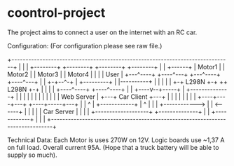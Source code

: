 # coontrol-project

The project aims to connect a user on the internet with an RC car. 

Configuration: (For configuration please see raw file.)

+------------------------------------------------------------------------------+
|                                                                              |
|                              +--------+   +--------+ +--------+  +--------+  |
|      +------+                | Motor1 |   | Motor2 | | Motor3 |  | Motor4 |  |
|      | User |                +---^----+   +----^---+ +---^----+  +----^---+  |
|      +-+--^-+                    | +---------+ |         |----------+ |      |
|        |  |                      +-+  L298N  +-+         ++  L298N  +-+      |
|        |  |                        +----^----+            +----^----+        |
|   +----v--+-----+                       |   +--------------+   |             |
|   |             |                       |   |              |   |             |
|   | Web Server  |                       +---+  Car Client  +---+             |
|   |             |                           |              |                 |
|   +----+----+---+                           +----+-----+---+                 |
|        ^    |              +------------+        |     ^                     |
|        |    +------------> |            | <------+     |                     |
|        |                   | Car Server |              |                     |
|        +-------------------+            +--------------+                     |
|                            +------------+                                    |
|                                                                              |
+------------------------------------------------------------------------------+
  
Technical Data: 
  Each Motor is uses 270W on 12V.
  Logic boards use ~1,37 A on full load.
  Overall current 95A. (Hope that a truck battery will be able to supply so much).
